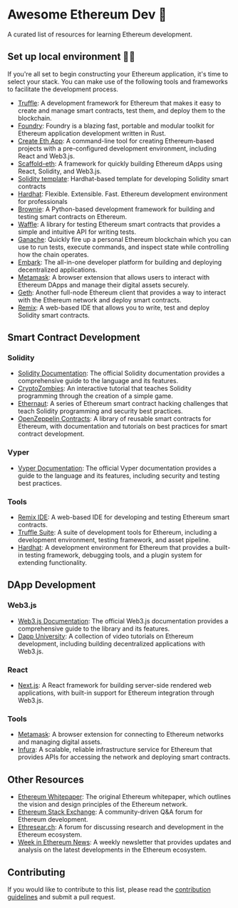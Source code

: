 # Awesome Ethereum Dev 🚀

A curated list of resources for learning Ethereum development.

## Set up local environment 👷‍♂️
If you're all set to begin constructing your Ethereum application, it's time to select your stack. You can make use of the following tools and frameworks to facilitate the development process.

- [Truffle](https://trufflesuite.com/): A development framework for Ethereum that makes it easy to create and manage smart contracts, test them, and deploy them to the blockchain.
- [Foundry](https://getfoundry.sh/): Foundry is a blazing fast, portable and modular toolkit for Ethereum application development written in Rust.
- [Create Eth App](https://github.com/PaulRBerg/create-eth-app): A command-line tool for creating Ethereum-based projects with a pre-configured development environment, including React and Web3.js.
- [Scaffold-eth](https://github.com/scaffold-eth/scaffold-eth): A framework for quickly building Ethereum dApps using React, Solidity, and Web3.js.
- [Solidity template](https://github.com/PaulRBerg/hardhat-template): Hardhat-based template for developing Solidity smart contracts
- [Hardhat](https://hardhat.org/): Flexible. Extensible. Fast. Ethereum development environment for professionals
- [Brownie](https://github.com/eth-brownie/brownie): A Python-based development framework for building and testing smart contracts on Ethereum.
- [Waffle](https://getwaffle.io/): A library for testing Ethereum smart contracts that provides a simple and intuitive API for writing tests.
- [Ganache](https://trufflesuite.com/ganache/): Quickly fire up a personal Ethereum blockchain which you can use to run tests, execute commands, and inspect state while controlling how the chain operates.
- [Embark](https://framework.embarklabs.io/): The all-in-one developer platform for building and deploying decentralized applications.
- [Metamask](https://metamask.io/): A browser extension that allows users to interact with Ethereum DApps and manage their digital assets securely.
- [Geth](https://geth.ethereum.org/): Another full-node Ethereum client that provides a way to interact with the Ethereum network and deploy smart contracts.
- [Remix](https://remix.ethereum.org/): A web-based IDE that allows you to write, test and deploy Solidity smart contracts.


## Smart Contract Development

### Solidity

- [Solidity Documentation](https://docs.soliditylang.org/en/v0.8.9/): The official Solidity documentation provides a comprehensive guide to the language and its features.
- [CryptoZombies](https://cryptozombies.io/): An interactive tutorial that teaches Solidity programming through the creation of a simple game.
- [Ethernaut](https://ethernaut.openzeppelin.com/): A series of Ethereum smart contract hacking challenges that teach Solidity programming and security best practices.
- [OpenZeppelin Contracts](https://docs.openzeppelin.com/contracts/): A library of reusable smart contracts for Ethereum, with documentation and tutorials on best practices for smart contract development.

### Vyper

- [Vyper Documentation](https://vyper.readthedocs.io/en/stable/): The official Vyper documentation provides a guide to the language and its features, including security and testing best practices.

### Tools

- [Remix IDE](https://remix.ethereum.org/): A web-based IDE for developing and testing Ethereum smart contracts.
- [Truffle Suite](https://www.trufflesuite.com/): A suite of development tools for Ethereum, including a development environment, testing framework, and asset pipeline.
- [Hardhat](https://hardhat.org/): A development environment for Ethereum that provides a built-in testing framework, debugging tools, and a plugin system for extending functionality.

## DApp Development

### Web3.js

- [Web3.js Documentation](https://web3js.readthedocs.io/en/v1.5.2/): The official Web3.js documentation provides a comprehensive guide to the library and its features.
- [Dapp University](https://www.dappuniversity.com/): A collection of video tutorials on Ethereum development, including building decentralized applications with Web3.js.

### React

- [Next.js](https://nextjs.org/): A React framework for building server-side rendered web applications, with built-in support for Ethereum integration through Web3.js.

### Tools

- [Metamask](https://metamask.io/): A browser extension for connecting to Ethereum networks and managing digital assets.
- [Infura](https://infura.io/): A scalable, reliable infrastructure service for Ethereum that provides APIs for accessing the network and deploying smart contracts.

## Other Resources

- [Ethereum Whitepaper](https://ethereum.org/en/whitepaper/): The original Ethereum whitepaper, which outlines the vision and design principles of the Ethereum network.
- [Ethereum Stack Exchange](https://ethereum.stackexchange.com/): A community-driven Q&A forum for Ethereum development.
- [Ethresear.ch](https://ethresear.ch/): A forum for discussing research and development in the Ethereum ecosystem.
- [Week in Ethereum News](https://weekinethereumnews.com/): A weekly newsletter that provides updates and analysis on the latest developments in the Ethereum ecosystem.

## Contributing

If you would like to contribute to this list, please read the [contribution guidelines](CONTRIBUTING.md) and submit a pull request.